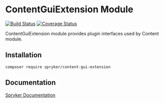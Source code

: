 # ContentGuiExtension Module
[![Build Status](https://travis-ci.org/spryker/content-gui-extension.svg)](https://travis-ci.org/spryker/content-gui-extension)
[![Coverage Status](https://coveralls.io/repos/github/spryker/content-gui-extension/badge.svg)](https://coveralls.io/github/spryker/content-gui-extension)

ContentGuiExtension module provides plugin interfaces used by Content module.

## Installation

```
composer require spryker/content-gui-extension
```

## Documentation

[Spryker Documentation](https://academy.spryker.com/developing_with_spryker/module_guide/modules.html)
